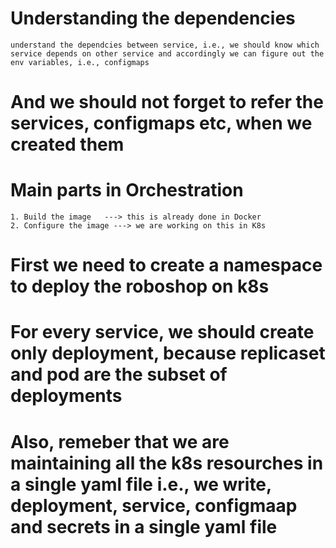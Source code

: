 # Understanding the dependencies

    understand the dependcies between service, i.e., we should know which service depends on other service and accordingly we can figure out the env variables, i.e., configmaps

# And we should not forget to refer the services, configmaps etc, when we created them

# Main parts in Orchestration

    1. Build the image   ---> this is already done in Docker
    2. Configure the image ---> we are working on this in K8s

# First we need to create a namespace to deploy the roboshop on k8s

# For every service, we should create only deployment,  because replicaset and pod are the subset of deployments

# Also, remeber that we are maintaining all the k8s resourches in a single yaml file i.e., we write, deployment, service, configmaap and secrets in a single yaml file

